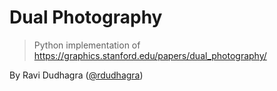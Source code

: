 # Dual Photography

> Python implementation of https://graphics.stanford.edu/papers/dual_photography/

By Ravi Dudhagra ([@rdudhagra](https://github.com/rdudhagra))